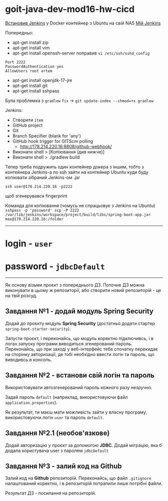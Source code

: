 # goit-java-dev-mod16-hw-cicd

[Встановив Jenkins](https://www.jenkins.io/doc/book/installing/linux/) у Docker контейнер з Ubuntu на свій NAS [Мій Jenkins](http://178.214.220.16:8808/)

Попередньо:
- apt-get install zip
- apt-get install vim
- apt-get install openssh-server
поправив `vi /etc/ssh/sshd_config`
```text
Port 2222
PasswordAuthentication yes
AllowUsers root artem
```
- apt-get install openjdk-17-jre
- apt-get install git 
- apt-get install sshpass

Була проблемка з `gradlew`
`fix` -> `git update-index --chmod=+x gradlew`

Jenkins:
- Створити `item`
- GitHub project
- Git
- Branch Specifier (blank for 'any')
- GitHub hook trigger for GITScm polling
  - http://178.214.220.16:8808/github-webhook/
- Виконати shell > [Копіювання (див нижче)]
- Виконати shell > ./gradlew build

Тепер треба подружить один контейнер докера з іншим, тобто з контейнера Jenkins-a по ssh зайти на контейнер Ubuntu куди буду копіювати зібраний Jenkins-ом .jar

`ssh user@178.214.220.16 -p2222`

щоб згенерувався fingerprint

Команда для копіювання (чомусь не спрацьовує з Jenkins на Ubuntu)
`sshpass -p 'password' scp -P 2222 /var/lib/jenkins/workspace/project/build/libs/spring-boot-app.jar max@178.214.220.16:/folder`

---

# login - `user`
# password - `jdbcDefault`

---

Як основу візьми проєкт з попереднього ДЗ. Поточне ДЗ можна виконувати в цьому ж репозиторії, або створити новий репозиторій - це на твій розсуд.

## Завдання №1 - додай модуль **Spring Security**
Додай до проєкту модуль **Spring Security** (достатньо додати стартер `spring-boot-starter-security`).

Запусти проєкт, і переконайсь, що модуль коректно підключивсь, і в логах запуску програми виводиться згенерований пароль. Переконайсь, що при заході у веб-інтерфейс тебе спочатку перекидає на сторінку авторизації, де тобі необхідно ввести логін та пароль, що виводивсь в консоль.

## Завдання №2 - встанови свій логін та пароль
Використовувати автозгенерований пароль кожного разу незручно.

Задай пароль `default` (наприклад, використовуючи файл `application.properties`).

Як результат, ти маєш мати можливість зайти у власну програму, використовуючи логін `user` та пароль `default`.

## Завдання №2.1 (необов'язкове)
Додай авторизацію у проєкт за допомогою **JDBC**. Додай міграцію, яка б додала користувача user з паролем `jdbcDefault`

## Завдання №3 - залий код на **Github**
Залий код на **Github** репозиторій. Переконайсь, що файл `.gitignore` налаштований коректно, і в репозиторій потрапили лише потрібні файли.

Результат ДЗ - посилання на репозиторій.